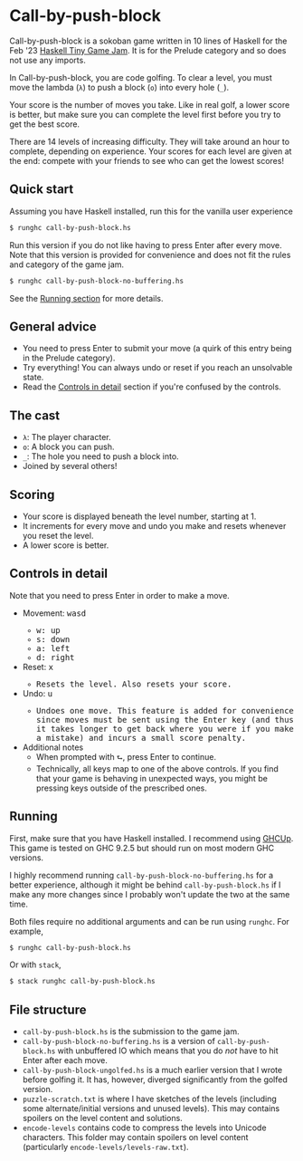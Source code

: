 # Call-by-push-block

Call-by-push-block is a sokoban game written in 10 lines of Haskell for the Feb
'23 [Haskell Tiny Game Jam](https://github.com/haskell-game/tiny-games-hs). It
is for the Prelude category and so does not use any imports.

In Call-by-push-block, you are code golfing. To clear a level, you must move the
lambda (`λ`) to push a block (`o`) into every hole (`_`).

Your score is the number of moves you take. Like in real golf, a lower
score is better, but make sure you can complete the level first before you
try to get the best score.

There are 14 levels of increasing difficulty. They will take around an hour
to complete, depending on experience. Your scores for each level are given
at the end: compete with your friends to see who can get the lowest scores!

## Quick start

Assuming you have Haskell installed, run this for the vanilla user experience

``` bash
$ runghc call-by-push-block.hs
```

Run this version if you do not like having to press Enter after every move. Note
that this version is provided for convenience and does not fit the rules and
category of the game jam.

``` bash
$ runghc call-by-push-block-no-buffering.hs
```

See the [Running section](#running) for more details.

## General advice

  - You need to press Enter to submit your move (a quirk of this entry being in
  the Prelude category).
  - Try everything! You can always undo or reset if you reach an unsolvable
  state.
  - Read the [Controls in detail](#controls-in-detail) section if you're confused by the controls.

## The cast

  - `λ`: The player character.
  - `o`: A block you can push.
  - `_`: The hole you need to push a block into.
  - Joined by several others!
  
## Scoring

  - Your score is displayed beneath the level number, starting at 1.
  - It increments for every move and undo you make and resets whenever you
  reset the level.
  - A lower score is better.

## Controls in detail

Note that you need to press Enter in order to make a move.
  - Movement: <kbd>wasd</kdb>
    - <kbd>w</kdb>: up
    - <kbd>s</kdb>: down
    - <kbd>a</kdb>: left
    - <kbd>d</kdb>: right
  - Reset: <kbd>x</kdb>
    - Resets the level. Also resets your score.
  - Undo: <kbd>u</kdb>
    - Undoes one move. This feature is added for convenience since moves must
      be sent using the Enter key (and thus it takes longer to get back where
      you were if you make a mistake) and incurs a small score penalty.
  - Additional notes
     - When prompted with `⮑`, press Enter to continue.
     - Technically, all keys map to one of the above controls. If you find that
       your game is behaving in unexpected ways, you might be pressing keys
       outside of the prescribed ones.

## Running

First, make sure that you have Haskell installed. I recommend using
[GHCUp](https://www.haskell.org/ghcup/). This game is tested on GHC 9.2.5 but
should run on most modern GHC versions.

I highly recommend running `call-by-push-block-no-buffering.hs` for a better
experience, although it might be behind `call-by-push-block.hs` if I make any
more changes since I probably won't update the two at the same time.

Both files require no additional arguments and can be run using `runghc`. For example,

``` bash
$ runghc call-by-push-block.hs
```

Or with `stack`,

``` bash
$ stack runghc call-by-push-block.hs
```

## File structure

- `call-by-push-block.hs` is the submission to the game jam.
- `call-by-push-block-no-buffering.hs` is a version of `call-by-push-block.hs`
  with unbuffered IO which means that you do _not_ have to hit Enter after each
  move.
- `call-by-push-block-ungolfed.hs` is a much earlier version that I wrote before
  golfing it. It has, however, diverged significantly from the golfed version.
- `puzzle-scratch.txt` is where I have sketches of the levels (including some
  alternate/initial versions and unused levels). This may contains spoilers on
  the level content and solutions.
- `encode-levels` contains code to compress the levels into Unicode characters.
  This folder may contain spoilers on level content (particularly
  `encode-levels/levels-raw.txt`).
